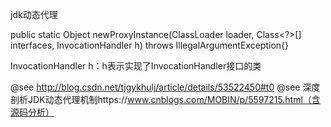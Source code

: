 jdk动态代理


public static Object newProxyInstance(ClassLoader loader,
                                          Class<?>[] interfaces,
                                          InvocationHandler h)
        throws IllegalArgumentException{}
    
    
InvocationHandler h：h表示实现了InvocationHandler接口的类




@see http://blog.csdn.net/tjgykhulj/article/details/53522450#t0
@see 深度剖析JDK动态代理机制https://www.cnblogs.com/MOBIN/p/5597215.html（含源码分析）